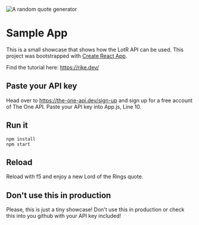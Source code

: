![A random quote generator](https://github.com/gitfrosh/lotr-api/blob/release/sample-app/sample-app.png)


# Sample App

This is a small showcase that shows how the LotR API can be used. This project was bootstrapped with [Create React App](https://github.com/facebook/create-react-app).

Find the tutorial here: https://rike.dev/

## Paste your API key

Head over to https://the-one-api.dev/sign-up and sign up for a free account of The One API. Paste your API key into App.js, Line 10.

## Run it

```
npm install
npm start
```

## Reload
Reload with f5 and enjoy a new Lord of the Rings quote.

## Don't use this in production

Please, this is just a tiny showcase! Don't use this in production or check this into you github with your API key included!